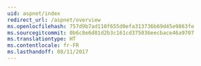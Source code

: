 ```yaml
---
uid: aspnet/index
redirect_url: /aspnet/overview
ms.openlocfilehash: 757d9b7ad110f655d0efa313736b69d45e9863fe
ms.sourcegitcommit: 0b6c8e6d81d2b3c161cd375036eecbace46a9707
ms.translationtype: HT
ms.contentlocale: fr-FR
ms.lasthandoff: 08/11/2017
---
```

